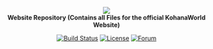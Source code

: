 <p align="center">
  <a href="https://kohana.world" target="_blank">
    <img src="https://i.imgur.com/WejBvAG.png" />
  </a>
  <br />
  <b>Website Repository (Contains all Files for the official KohanaWorld Website)</b>
</p>
<p align="center">
  <a href="https://travis-ci.org/kohanaworld/kohana" target="_blank"><img src="https://travis-ci.org/kohanaworld/kohana.svg" alt="Build Status"></a>
  <a href="https://github.com/kohanaworld/kohana/blob/master/LICENSE.md" target="_blank"><img src="https://poser.pugx.org/kohanaworld/kohana/license.svg" alt="License"></a>
  <a href="https://github.com/orgs/kohanaworld/discussions" target="_blank"><img src="https://img.shields.io/badge/Discussions-Join-ff9c08.svg?logo=github" alt="Forum"></a>
</p>